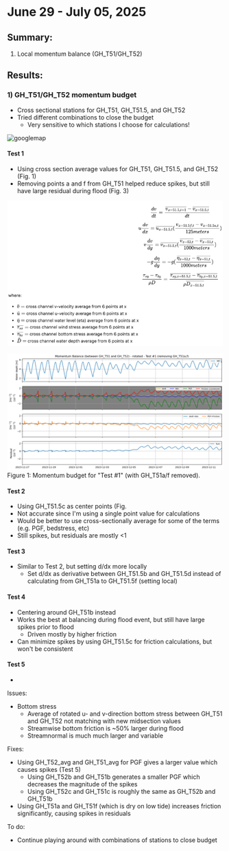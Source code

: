 # June 29 - July 05, 2025

## Summary:
1) Local momentum balance (GH_T51/GH_T52)

## Results:
### 1) GH_T51/GH_T52 momentum budget
- Cross sectional stations for GH_T51, GH_T51.5, and GH_T52
- Tried different combinations to close the budget
	- Very sensitive to which stations I choose for calculations!

![googlemap](../Figures/062625meeting/gh_51_515_52_locations.png)

#### Test 1
- Using cross section average values for GH_T51, GH_T51.5, and GH_T52 (Fig. 1)
- Removing points a and f from GH_T51 helped reduce spikes, but still have large residual during flood (Fig. 3)

![test1_eq](../Figures/070325meeting/momentumbalance_equation_test1.png)

![test1_adj](../Figures/070325meeting/momentumbalance_ght51_ght52_test1_adj.png)
Figure 1: Momentum budget for "Test #1" (with GH_T51a/f removed).


#### Test 2
- Using GH_T51.5c as center points (Fig. 
- Not accurate since I'm using a single point value for calculations
- Would be better to use cross-sectionally average for some of the terms (e.g. PGF, bedstress, etc) 
- Still spikes, but residuals are mostly <1

#### Test 3
- Similar to Test 2, but setting d/dx more locally
	- Set d/dx as derivative between GH_T51.5b and GH_T51.5d instead of calculating from GH_T51a to GH_T51.5f (setting local)


#### Test 4
- Centering around GH_T51b instead
- Works the best at balancing during flood event, but still have large spikes prior to flood
	- Driven mostly by higher friction
- Can minimize spikes by using GH_T51.5c for friction calculations, but won't be consistent


#### Test 5
- 


Issues:
- Bottom stress
	- Average of rotated u- and v-direction bottom stress between GH_T51 and GH_T52 not matching with new midsection values
	- Streamwise bottom friction is ~50% larger during flood
	- Streamnormal is much much larger and variable


Fixes:
- Using GH_T52_avg and GH_T51_avg for PGF gives a larger value which causes spikes (Test 5)
	- Using GH_T52b and GH_T51b generates a smaller PGF which decreases the magnitude of the spikes
	- Using GH_T52c and GH_T51c is roughly the same as GH_T52b and GH_T51b
- Using GH_T51a and GH_T51f (which is dry on low tide) increases friction significantly, causing spikes in residuals



To do:
- Continue playing around with combinations of stations to close budget
